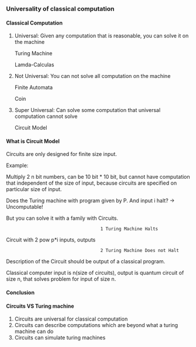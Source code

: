 ### Universality of classical computation

#### Classical Computation
1. Universal: Given any computation that is reasonable, you can solve it on the machine

    Turing Machine

    Lamda-Calculas

2. Not Universal: You can not solve all computation on the machine

    Finite Automata

    Coin

3. Super Universal: Can solve some computation that universal computation cannot solve

    Circuit Model

#### What is Circuit Model
Circuits are only designed for finite size input.

Example:

Multiply 2 n bit numbers, can be 10 bit * 10 bit, but cannot have computation that independent of the size of input, because circuits are specified on particular size of input.

Does the Turing machine with program given by P. And input i halt? -> Uncomputable!

But you can solve it with a family with Circuits. 

                                        1 Turing Machine Halts

Circuit with 2 pow p*i inputs, outputs 

                                        2 Turing Machine Does not Halt


Description of the Circuit should be output of a classical program.

Classical computer input is n(size of circuits), output is quantum circuit of size n, that solves problem for input of size n.

#### Conclusion

#### Circuits VS Turing machine

1. Circuits are universal for classical computation
2. Circuits can describe computations which are beyond what a turing machine can do
3. Circuits can simulate turing machines
